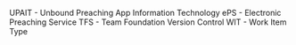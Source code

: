 UPAIT - Unbound Preaching App Information Technology
ePS - Electronic Preaching Service
TFS - Team Foundation Version Control
WIT - Work Item Type